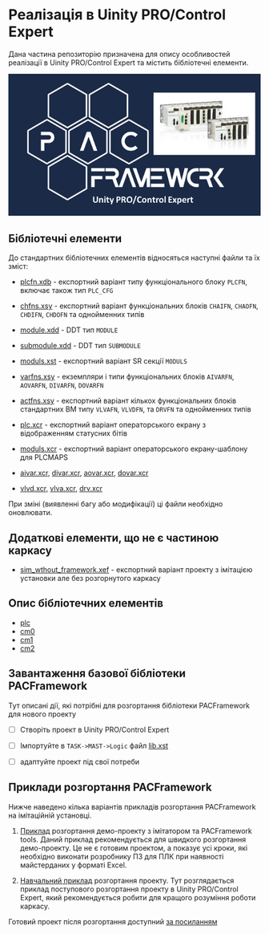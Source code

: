# Реалізація в Uinity PRO/Control Expert

Дана частина репозиторію призначена для опису особливостей реалізації в Uinity PRO/Control Expert та містить бібліотечні елементи.

![](logo.png)

## Бібліотечні елементи

До стандартних бібліотечних елементів відносяться наступні файли та їх зміст: 

- [plcfn.xdb](plcfn.xdb) -  експортний варіант типу функціонального блоку `PLCFN`, включає також тип `PLC_CFG`
- [chfns.xsy](chfns.xsy) - експортний варіант функціональних блоків `CHAIFN`, `CHAOFN`, `CHDIFN`, `CHDOFN` та однойменних типів
- [module.xdd](module.xdd) - DDT тип `MODULE`  
- [submodule.xdd](submodule.xdd) - DDT тип `SUBMODULE`
- [moduls.xst](moduls.xst) - експортний варіант SR секції `MODULS` 
- [varfns.xsy](varfns.xsy) - екземпляри і типи функціональних блоків `AIVARFN`, `AOVARFN`, `DIVARFN`, `DOVARFN`
- [actfns.xsy](actfns.xsy) - експортний варіант кількох функціональних блоків стандартних ВМ типу `VLVAFN`, `VLVDFN`, та `DRVFN` та однойменних типів

- [plc.xcr](plc.xcr) - експортний варіант операторського екрану з відображенням статусних бітів
- [moduls.xcr](moduls.xcr) - експортний варіант операторського екрану-шаблону для PLCMAPS 
-  [aivar.xcr](aivar.xcr), [divar.xcr](divar.xcr), [aovar.xcr](aovar.xcr), [dovar.xcr](dovar.xcr)  
-  [vlvd.xcr](vlvd.xcr), [vlva.xcr](vlva.xcr), [drv.xcr](drv.xcr) 

При зміні (виявленні багу або модифікації) ці файли необхідно оновлювати. 

## Додаткові елементи, що не є частиною каркасу  

- [sim_wthout_framework.xef](sim_wthout_framework.xef) - експортний варіант проекту з імітацією установки але без розгорнутого каркасу  

## Опис бібліотечних елементів

- [plc](plc.md)
- [cm0](cm_0.md)
- [cm1](cm_1.md)
- [cm2](cm_2.md)

## Завантаження базової бібліотеки PACFramework

Тут описані дії, які потрібні для розгортання бібліотеки PACFramework для нового проекту  

- [ ] Створіть проект в Uinity PRO/Control Expert

- [ ] Імпортуйте в `TASK->MAST->Logic` файл [lib.xst](lib.xst)

- [ ] адаптуйте проект під свої потреби

## Приклади розгортання PACFramework

Нижче наведено кілька варіантів прикладів розгортання PACFramework на імітаційній установці.

1) [Приклад](deployex1.md) розгортання демо-проекту з імітатором та PACFramework tools. Даний приклад рекомендується для швидкого розгортання демо-проекту. Це не є готовим проектом, а показує усі кроки, які необхідно виконати розробнику ПЗ для ПЛК при наявності майстерданих у форматі Excel.

2) [Навчальний приклад](deployex2.md) розгортання проекту. Тут розглядається приклад поступового розгортання проекту в Uinity PRO/Control Expert, який рекомендується робити для кращого розуміння роботи каркасу.

Готовий проект після розгортання доступний [за посиланням](pacexample.xef)     

